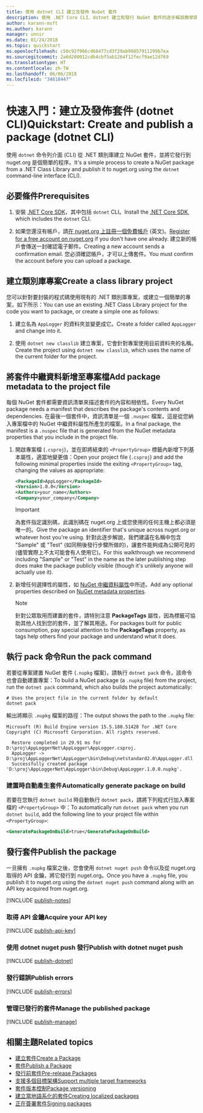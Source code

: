 ```yaml
---
title: 使用 dotnet CLI 建立及發佈 NuGet 套件
description: 使用 .NET Core CLI、dotnet 建立和發行 NuGet 套件的逐步解說教學課程。
author: karann-msft
ms.author: karann
manager: unnir
ms.date: 01/24/2018
ms.topic: quickstart
ms.openlocfilehash: c50c92f966cd68477cd3f29ab99857911299b7ea
ms.sourcegitcommit: 2a6d200012cdb4cbf5ab1264f12fecf9ae12d769
ms.translationtype: HT
ms.contentlocale: zh-TW
ms.lasthandoff: 06/06/2018
ms.locfileid: "34818447"
---
```

# <a name="quickstart-create-and-publish-a-package-dotnet-cli"></a><span data-ttu-id="7151d-103">快速入門：建立及發佈套件 (dotnet CLI)</span><span class="sxs-lookup"><span data-stu-id="7151d-103">Quickstart: Create and publish a package (dotnet CLI)</span></span>

<span data-ttu-id="7151d-104">使用 `dotnet` 命令列介面 (CLI) 從 .NET 類別庫建立 NuGet 套件，並將它發行到 nuget.org 是個簡單的程序。</span><span class="sxs-lookup"><span data-stu-id="7151d-104">It's a simple process to create a NuGet package from a .NET Class Library and publish it to nuget.org using the `dotnet` command-line interface (CLI).</span></span>

## <a name="prerequisites"></a><span data-ttu-id="7151d-105">必要條件</span><span class="sxs-lookup"><span data-stu-id="7151d-105">Prerequisites</span></span>

1. <span data-ttu-id="7151d-106">安裝 [.NET Core SDK](https://www.microsoft.com/net/download/)，其中包括 `dotnet` CLI。</span><span class="sxs-lookup"><span data-stu-id="7151d-106">Install the [.NET Core SDK](https://www.microsoft.com/net/download/), which includes the `dotnet` CLI.</span></span>

1. <span data-ttu-id="7151d-107">如果您還沒有帳戶，請[在 nuget.org 上註冊一個免費帳戶](https://www.nuget.org/users/account/LogOn?returnUrl=%2F) \(英文\)。</span><span class="sxs-lookup"><span data-stu-id="7151d-107">[Register for a free account on nuget.org](https://www.nuget.org/users/account/LogOn?returnUrl=%2F) if you don't have one already.</span></span> <span data-ttu-id="7151d-108">建立新的帳戶會傳送一封確認電子郵件。</span><span class="sxs-lookup"><span data-stu-id="7151d-108">Creating a new account sends a confirmation email.</span></span> <span data-ttu-id="7151d-109">您必須確認帳戶，才可以上傳套件。</span><span class="sxs-lookup"><span data-stu-id="7151d-109">You must confirm the account before you can upload a package.</span></span>

## <a name="create-a-class-library-project"></a><span data-ttu-id="7151d-110">建立類別庫專案</span><span class="sxs-lookup"><span data-stu-id="7151d-110">Create a class library project</span></span>

<span data-ttu-id="7151d-111">您可以針對要封裝的程式碼使用現有的 .NET 類別庫專案，或建立一個簡單的專案，如下所示：</span><span class="sxs-lookup"><span data-stu-id="7151d-111">You can use an existing .NET Class Library project for the code you want to package, or create a simple one as follows:</span></span>

1. <span data-ttu-id="7151d-112">建立名為 `AppLogger` 的資料夾並變更成它。</span><span class="sxs-lookup"><span data-stu-id="7151d-112">Create a folder called `AppLogger` and change into it.</span></span>

1. <span data-ttu-id="7151d-113">使用 `dotnet new classlib` 建立專案，它會針對專案使用目前資料夾的名稱。</span><span class="sxs-lookup"><span data-stu-id="7151d-113">Create the project using `dotnet new classlib`, which uses the name of the current folder for the project.</span></span>

## <a name="add-package-metadata-to-the-project-file"></a><span data-ttu-id="7151d-114">將套件中繼資料新增至專案檔</span><span class="sxs-lookup"><span data-stu-id="7151d-114">Add package metadata to the project file</span></span>

<span data-ttu-id="7151d-115">每個 NuGet 套件都需要資訊清單來描述套件的內容和相依性。</span><span class="sxs-lookup"><span data-stu-id="7151d-115">Every NuGet package needs a manifest that describes the package's contents and dependencies.</span></span> <span data-ttu-id="7151d-116">在最後一個套件中，資訊清單是一個 `.nuspec` 檔案，這是從您納入專案檔中的 NuGet 中繼資料屬性所產生的檔案。</span><span class="sxs-lookup"><span data-stu-id="7151d-116">In a final package, the manifest is a `.nuspec` file that is generated from the NuGet metadata properties that you include in the project file.</span></span>

1. <span data-ttu-id="7151d-117">開啟專案檔 (`.csproj`)，並在即將結束的 `<PropertyGroup>` 標籤內新增下列基本屬性，適當地變更值：</span><span class="sxs-lookup"><span data-stu-id="7151d-117">Open your project file (`.csproj`) and add the following minimal properties inside the exiting `<PropertyGroup>` tag, changing the values as appropriate:</span></span>

    ```xml
    <PackageId>AppLogger</PackageId>
    <Version>1.0.0</Version>
    <Authors>your_name</Authors>
    <Company>your_company</Company>
    ```

    > [!Important]
    > <span data-ttu-id="7151d-118">為套件指定識別碼，此識別碼在 nuget.org 上或您使用的任何主機上都必須是唯一的。</span><span class="sxs-lookup"><span data-stu-id="7151d-118">Give the package an identifier that's unique across nuget.org or whatever host you're using.</span></span> <span data-ttu-id="7151d-119">針對此逐步解說，我們建議在名稱中包含 "Sample" 或 "Test" (如同稍後發行步驟所做的)，讓套件能夠成為公開可見的 (儘管實際上不太可能會有人使用它)。</span><span class="sxs-lookup"><span data-stu-id="7151d-119">For this walkthrough we recommend including "Sample" or "Test" in the name as the later publishing step does make the package publicly visible (though it's unlikely anyone will actually use it).</span></span>

1. <span data-ttu-id="7151d-120">新增任何選擇性的屬性，如 [NuGet 中繼資料屬性](/dotnet/core/tools/csproj#nuget-metadata-properties)中所述。</span><span class="sxs-lookup"><span data-stu-id="7151d-120">Add any optional properties described on [NuGet metadata properties](/dotnet/core/tools/csproj#nuget-metadata-properties).</span></span>

    > [!Note]
    > <span data-ttu-id="7151d-121">針對公眾取用而建置的套件，請特別注意 **PackageTags** 屬性，因為標籤可協助其他人找到您的套件，並了解其用途。</span><span class="sxs-lookup"><span data-stu-id="7151d-121">For packages built for public consumption, pay special attention to the **PackageTags** property, as tags help others find your package and understand what it does.</span></span>

## <a name="run-the-pack-command"></a><span data-ttu-id="7151d-122">執行 pack 命令</span><span class="sxs-lookup"><span data-stu-id="7151d-122">Run the pack command</span></span>

<span data-ttu-id="7151d-123">若要從專案建置 NuGet 套件 (`.nupkg` 檔案)，請執行 `dotnet pack` 命令，該命令也會自動建置專案：</span><span class="sxs-lookup"><span data-stu-id="7151d-123">To build a NuGet package (a `.nupkg` file) from the project, run the `dotnet pack` command, which also builds the project automatically:</span></span>

```cli
# Uses the project file in the current folder by default
dotnet pack
```

<span data-ttu-id="7151d-124">輸出將顯示 `.nupkg` 檔案的路徑：</span><span class="sxs-lookup"><span data-stu-id="7151d-124">The output shows the path to the `.nupkg` file:</span></span>

```output
Microsoft (R) Build Engine version 15.5.180.51428 for .NET Core
Copyright (C) Microsoft Corporation. All rights reserved.

  Restore completed in 29.91 ms for D:\proj\AppLoggerNet\AppLogger\AppLogger.csproj.
  AppLogger -> D:\proj\AppLoggerNet\AppLogger\bin\Debug\netstandard2.0\AppLogger.dll
  Successfully created package 'D:\proj\AppLoggerNet\AppLogger\bin\Debug\AppLogger.1.0.0.nupkg'.
```

### <a name="automatically-generate-package-on-build"></a><span data-ttu-id="7151d-125">建置時自動產生套件</span><span class="sxs-lookup"><span data-stu-id="7151d-125">Automatically generate package on build</span></span>

<span data-ttu-id="7151d-126">若要在您執行 `dotnet build` 時自動執行 `dotnet pack`，請將下列程式行加入專案檔的 `<PropertyGroup>` 中：</span><span class="sxs-lookup"><span data-stu-id="7151d-126">To automatically run `dotnet pack` when you run `dotnet build`, add the following line to your project file within `<PropertyGroup>`:</span></span>

```xml
<GeneratePackageOnBuild>true</GeneratePackageOnBuild>
```

## <a name="publish-the-package"></a><span data-ttu-id="7151d-127">發行套件</span><span class="sxs-lookup"><span data-stu-id="7151d-127">Publish the package</span></span>

<span data-ttu-id="7151d-128">一旦擁有 `.nupkg` 檔案之後，您會使用 `dotnet nuget push` 命令以及從 nuget.org 取得的 API 金鑰，將它發行到 nuget.org。</span><span class="sxs-lookup"><span data-stu-id="7151d-128">Once you have a `.nupkg` file, you publish it to nuget.org using the `dotnet nuget push` command along with an API key acquired from nuget.org.</span></span>

[!INCLUDE [publish-notes](includes/publish-notes.md)]

### <a name="acquire-your-api-key"></a><span data-ttu-id="7151d-129">取得 API 金鑰</span><span class="sxs-lookup"><span data-stu-id="7151d-129">Acquire your API key</span></span>

[!INCLUDE [publish-api-key](includes/publish-api-key.md)]

### <a name="publish-with-dotnet-nuget-push"></a><span data-ttu-id="7151d-130">使用 dotnet nuget push 發行</span><span class="sxs-lookup"><span data-stu-id="7151d-130">Publish with dotnet nuget push</span></span>

[!INCLUDE [publish-dotnet](includes/publish-dotnet.md)]

### <a name="publish-errors"></a><span data-ttu-id="7151d-131">發行錯誤</span><span class="sxs-lookup"><span data-stu-id="7151d-131">Publish errors</span></span>

[!INCLUDE [publish-errors](includes/publish-errors.md)]

### <a name="manage-the-published-package"></a><span data-ttu-id="7151d-132">管理已發行的套件</span><span class="sxs-lookup"><span data-stu-id="7151d-132">Manage the published package</span></span>

[!INCLUDE [publish-manage](includes/publish-manage.md)]

## <a name="related-topics"></a><span data-ttu-id="7151d-133">相關主題</span><span class="sxs-lookup"><span data-stu-id="7151d-133">Related topics</span></span>

- [<span data-ttu-id="7151d-134">建立套件</span><span class="sxs-lookup"><span data-stu-id="7151d-134">Create a Package</span></span>](../create-packages/creating-a-package.md)
- [<span data-ttu-id="7151d-135">套件</span><span class="sxs-lookup"><span data-stu-id="7151d-135">Publish a Package</span></span>](../create-packages/publish-a-package.md)
- [<span data-ttu-id="7151d-136">發行前套件</span><span class="sxs-lookup"><span data-stu-id="7151d-136">Pre-release Packages</span></span>](../create-packages/Prerelease-Packages.md)
- [<span data-ttu-id="7151d-137">支援多個目標架構</span><span class="sxs-lookup"><span data-stu-id="7151d-137">Support multiple target frameworks</span></span>](../create-packages/supporting-multiple-target-frameworks.md)
- [<span data-ttu-id="7151d-138">套件版本控制</span><span class="sxs-lookup"><span data-stu-id="7151d-138">Package versioning</span></span>](../reference/package-versioning.md)
- [<span data-ttu-id="7151d-139">建立當地語系化的套件</span><span class="sxs-lookup"><span data-stu-id="7151d-139">Creating localized packages</span></span>](../create-packages/creating-localized-packages.md)
- [<span data-ttu-id="7151d-140">正在簽署套件</span><span class="sxs-lookup"><span data-stu-id="7151d-140">Signing packages</span></span>](../create-packages/Sign-a-package.md)
